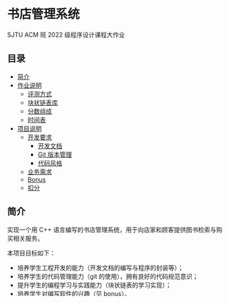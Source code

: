 # 书店管理系统

SJTU ACM 班 2022 级程序设计课程大作业

## 目录

* [简介](#简介)
* [作业说明](#作业说明)
  * [评测方式](#评测方式)
  * [块状链表库](#块状链表库)
  * [分数组成](#分数组成)
  * [时间表](#时间表)
* [项目说明](#项目说明)
  * [开发要求](#开发要求)
    * [开发文档](#开发文档)
    * [Git 版本管理](#git-版本管理)
    * [代码风格](#代码风格)
  * [业务需求](#业务需求)
  * [Bonus](#bonus)
  * [扣分](#扣分)

## 简介

实现一个用 C++ 语言编写的书店管理系统，用于向店家和顾客提供图书检索与购买相关服务。

本项目目标如下：

- 培养学生工程开发的能力（开发文档的编写与程序的封装等）；
- 培养学生的代码管理能力（git 的使用），拥有良好的代码规范意识；
- 提升学生的编程学习与实践能力（块状链表的学习实现）；
- 培养学生对编写软件的兴趣（见 [bonus](#bonus)）。

### 关于本仓库

<!-- - 本仓库中主要文件为助教提供的块状链表链接库，具体使用方式见仓库中 `lib`, `include` 及 `src` 文件夹中内容；-->
关于本仓库有任何问题欢迎联系助教，也可以直接 pull request；本仓库内容将维护至本作业结束，请保持关注题面更改，助教也会及时发布相关通知。

## 作业说明

### 评测方式

公开的评测数据可以从 [SJTU jBox](https://jbox.sjtu.edu.cn/l/b1x5MN) 下载。

注意，每个 testcase 为最小评测数据单元；在测试同一 testcase 的多个输入（.in）过程中，对于每个输入，都会运行学生程序，完成后关闭程序，再以下一个输入运行学生程序，但过程中不会清除学生程序运行生成的数据文件。而每个 testcase 测试结束后会清除所有学生程序生成的文件，再运行下一个 testcase。

Online Judge（以下简称 OJ）提交方式为提交 git repo 链接，提交内容应为形如 `https://github.com/username/repo` 的链接。编译评测方式详见 OJ 首页说明。OJ 使用沙盒评测文件读写。编译生成的可执行文件名应为 `code`，否则 OJ 无法运行。
    
由于网络原因可能会导致评测机 clone 仓库失败。

<!-- 仓库内容过大（如将解压后的数据文件或 build 内容一并放入仓库）导致的问题后果自负。（Tip：可以使用 Github 仓库加速通道链接提交作业，例如 Chrome 插件 [GitHub 加速](https://chrome.google.com/webstore/detail/github%E5%8A%A0%E9%80%9F/mfnkflidjnladnkldfonnaicljppahpg)）-->

本地评测可用脚本评测，评测脚本已包含于数据包中，在含有 `./code` 的目录下运行脚本即可。例如你的 `code` 在 `./cmake-build-debug`，数据在 `./data`，则运行 `cd cmake-build-debug; ../data/judge` 即可。如运行评测脚本出现问题，请联系助教。

评测数据量（帐户和图书数量）不会超过 $1\times10^5$ 数量级。

### 块状链表库

助教提供一个备用的块状链表库，见 [libull 仓库](https://github.com/ACMClassCourse-2022/libull)。正常情况下你不应该使用这个库，但是如果你的文件存储实在调不出来，也可以暂时用这个库先写主体逻辑。

### 分数组成

本作业满分为 100%，最终将以本作业占本课程成绩总分分数折算入课程成绩。

**注意：若使用助教提供的文件存储库，得分最高为 60%。**

| 得分项      |     分值 | 说明                              |
| ----------- | --------:| --------------------------------- |
| 正确性      |      55% | 通过所有公开数据点                |
| 鲁棒性      |      10% | 通过所有非公开数据点              |
| 开发文档    |      15% | 助教评分                          |
| Code Review |      20% | Git 仓库管理、代码规范等          |
| Bonus       | 最高 10% | 具体各项得分见 [bonus](#bonus)    |
| 总计        |     110% | 未通过正确性测试者 bonus 不能得分 |

### 时间表

助教将在固定时间节点检查学生的完成进度。如遇困难请**提前**联系助教。

- **Week 0** *（对应校历 2022-2023 学年第一学期第 12 周）*
  - 周三（11 月 30 日）：发布项目；
  - 周日（12 月 4 日 23:59 前）：提交开发文档（请填写此表单：<https://wj.sjtu.edu.cn/q/A2ATtW8r>）。
- **Week 1**
  - 周三（12 月 7 日）：上机课，检查开发文档；
  - 周日（12 月 11 日）：检查文件存储结构（块状链表）进度。
- **Week 2**
  - 周三（12 月 14 日 18:30 前）：**通过**文件存储数据结构正确性评测（[P1774](https://acm.sjtu.edu.cn/OnlineJudge/problem?problem_id=1774)）；
  - 周日（12 月 18 日）：检查主体逻辑部分进度。
- **Week 3**
  - 周三（12 月 21 日 18:30 前）：**通过**公开测试点评测（[P1075](https://acm.sjtu.edu.cn/OnlineJudge/problem?problem_id=1075)）；
  - 周日（12 月 25 日）：检查非公开测试点进度。
- **Week 4** *（对应校历第 16 周）*
  - 周日（1 月 1 日 18:30 前）：**通过**非公开测试点评测（[P1775](https://acm.sjtu.edu.cn/OnlineJudge/problem?problem_id=1775)），上机课后进行 code review。
    - Bonus 部分截止日期同主体逻辑，超时完成的部分不计分。

如果有同学因感染或身体不适而无法如期完成大作业，请及时告知助教。对于此类同学，1 月 6 日下午 14:00 为极限迟交时间，超过此时间的提交无效。

<!--

  - 周五 `12.31`：**通过**主体逻辑部分正确性测试
    - OJ 测试由两部分组成：[公开数据与基础鲁棒性评测 (P1075)](https://acm.sjtu.edu.cn/OnlineJudge/problem?problem_id=1075)； [里数据评测 (P1411)](https://acm.sjtu.edu.cn/OnlineJudge/problem?problem_id=1411)
    - 所有学生完成 Code Review
    - Bonus 成果展示
-->

**友情提醒：期末考试总是要好好备考的，所以请务必不要留给第 16 周的自己太多工作量。**

## 项目说明

### 开发要求

#### 开发文档

每位学生均需完成一份开发文档。开发文档格式无硬性要求，推荐使用 Markdown 书写，也可以使用 $\LaTeX$ 或 Microsoft Word 等格式。

开发文档内容**无硬性要求**，内容可以参考以下条目：

- 项目名称 / 文档作者
- 程序功能概述
- 主体逻辑说明
- 代码文件结构，即 `main` 函数与各个类的关系
- 各个类的接口及成员说明
- 文件存储说明
- 其他补充说明

如果最后提交代码不符合开发文档则会酌情扣分。合理的文档修订是允许的，但请写明修订记录。

#### Git 版本管理

你需要了解版本库、工作区、暂存区等 git 基础概念，并掌握 git 的常用指令，详见 [wiki](https://acm.sjtu.edu.cn/wiki/Programming_2022/Git) 和 [上机课 slides](https://acm.sjtu.edu.cn/wiki/File:%E8%BD%AF%E4%BB%B6%E5%B7%A5%E7%A8%8B%2BGit_(2022).pdf)。

你需要合理使用 commit 功能维护代码版本。具体来说：

- Commit 频率不可以太低（例如，不可以整个项目只有三四个 commit）；
  - 频繁的 commit 有助于细致地保存代码变更的历史。
- Commit message 内容可以清晰简要但不能缺失、不能是无意义内容。
  - 对于比较大的 commit，鼓励用多行的 commit message 具体描述干了什么；
  - 合理的 message 示例：
    - docs: clarify design reasoning and details
    - partial implementation of unrolled linked list
    - fix: 切换帐户之前检查权限
  - 不合理的 message 示例：
    - update
    - Add files via upload
    - Update README.md
    - bugfix *（具体修了什么？）*
    - 20221201 *（git 会自动存储 commit 时间，不用在 commit message 里说明。）*

你的 git 仓库需要整体文件结构清晰，了解并自主设置 `.gitignore` 等文件，保证编译产物（`./code`、`cmake-build-debug` 等）和下发的测试数据点不进入 git 仓库。Git repository 总大小（包括 `.git` 文件夹在内的 worktree）不得超过 5 MiB。

违反者会在 code review 中被扣分。

#### 代码风格

选择合适的代码风格，严格遵守选定风格的代码规范。详情见 [代码风格 wiki 页面](https://acm.sjtu.edu.cn/wiki/Programming_2022/%E4%BB%A3%E7%A0%81%E9%A3%8E%E6%A0%BC)。

### 业务需求

见 [业务需求文档](requirements.md)。

### Bonus

见 [bonus 文档](bonus.md)。

### 扣分

请保证自己项目结构的可读性，可以包括优化项目结构、适当的文件树指南等，晦涩难懂的项目可能会加大助教的工作量，也可能会影响你的成绩。

如有出现任何抄袭现象按 0 分计。
